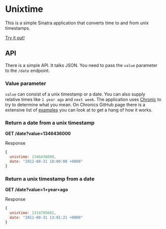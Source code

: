 # Unixtime

This is a simple Sinatra application that converts time to and from unix timestamps.

[Try it out!](http://unixtime.herokuapp.com)

## API

There is a simple API. It talks JSON. You need to pass the `value` parameter to the `/date` endpoint.

### Value parameter

`value` can consist of a unix timestamp or a date. You can also supply relative times like `1 year ago` and `next week`.
The application uses [Chronic](https://github.com/mojombo/chronic) to try to determine what you mean. On Chronics GitHub
page there is a extensive list of [examples](https://github.com/mojombo/chronic#examples) you can look at to get a hang
of how it works. 

### Return a date from a unix timestamp

**GET /date?value=1346436000**

Response
```javascript
{
  unixtime: 1346436000,
  date: "2012-08-31 18:00:00 +0000"
}
```

### Return a unix timestamp from a date

**GET /date?value=1+year+ago**

Response
```javascript
{
  unixtime: 1314795681,
  date: "2011-08-31 13:01:21 +0000"
}
```
